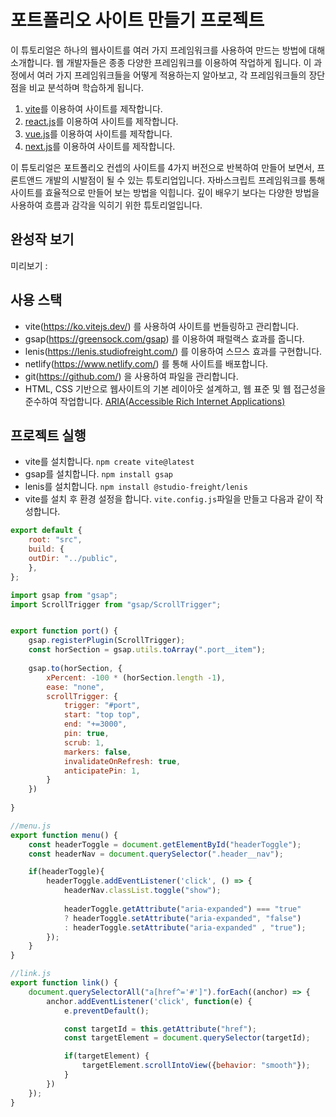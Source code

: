 # 포트폴리오 사이트 만들기 프로젝트

이 튜토리얼은 하나의 웹사이트를 여러 가지 프레임워크를 사용하여 만드는 방법에 대해 소개합니다. 
웹 개발자들은 종종 다양한 프레임워크를 이용하여 작업하게 됩니다. 
이 과정에서 여러 가지 프레임워크들을 어떻게 적용하는지 알아보고, 
각 프레임워크들의 장단점을 비교 분석하며 학습하게 됩니다.

1. [vite](https://github.com/webstoryboy/port2023-vite)를 이용하여 사이트를 제작합니다. 
2. [react.js](https://github.com/webstoryboy/port2023-react)를 이용하여 사이트를 제작합니다. 
3. [vue.js](https://github.com/webstoryboy/port2023-vue)를 이용하여 사이트를 제작합니다.
4. [next.js](https://github.com/webstoryboy/port2023-next)를 이용하여 사이트를 제작합니다.

이 튜토리얼은 포트폴리오 컨셉의 사이트를 4가지 버전으로 반복하여 만들어 보면서, 프론트앤드 개발의 시발점이 될 수 있는 튜토리업입니다.
자바스크립트 프레임워크를 통해 사이트를 효율적으로 만들어 보는 방법을 익힙니다. 
깊이 배우기 보다는 다양한 방법을 사용하여 흐름과 감각을 익히기 위한 튜토리얼입니다. 

## 완성작 보기 
미리보기 : 

## 사용 스택
- vite(https://ko.vitejs.dev/) 를 사용하여 사이트를 번들링하고 관리합니다.
- gsap(https://greensock.com/gsap) 를 이용하여 패럴랙스 효과를 줍니다.
- lenis(https://lenis.studiofreight.com/) 를 이용하여 스므스 효과를 구현합니다.
- netlify(https://www.netlify.com/) 를 통해 사이트를 배포합니다.
- git(https://github.com/) 을 사용하여 파일을 관리합니다.
- HTML, CSS 기반으로 웹사이트의 기본 레이아웃 설계하고, 웹 표준 및 웹 접근성을 준수하여 작업합니다. [ARIA(Accessible Rich Internet Applications)](https://developer.mozilla.org/en-US/docs/Web/Accessibility/ARIA/Roles)

## 프로젝트 실행
- vite를 설치합니다. `npm create vite@latest`
- gsap를 설치합니다. `npm install gsap`
- lenis를 설치합니다. `npm install @studio-freight/lenis`
- vite를 설치 후 환경 설정을 합니다. `vite.config.js`파일을 만들고 다음과 같이 작성합니다.
```javascript
export default {
    root: "src",
    build: {
    outDir: "../public",
    },
};
```
```javascript
import gsap from "gsap";
import ScrollTrigger from "gsap/ScrollTrigger";


export function port() {
    gsap.registerPlugin(ScrollTrigger);
    const horSection = gsap.utils.toArray(".port__item");
    
    gsap.to(horSection, {
        xPercent: -100 * (horSection.length -1),
        ease: "none",
        scrollTrigger: {
            trigger: "#port",
            start: "top top",
            end: "+=3000",
            pin: true,
            scrub: 1,
            markers: false,
            invalidateOnRefresh: true,
            anticipatePin: 1,
        }
    })
    
}
```
```javascript
//menu.js
export function menu() {
    const headerToggle = document.getElementById("headerToggle");
    const headerNav = document.querySelector(".header__nav");

    if(headerToggle){
        headerToggle.addEventListener('click', () => {
            headerNav.classList.toggle("show");
            
            headerToggle.getAttribute("aria-expanded") === "true" 
            ? headerToggle.setAttribute("aria-expanded", "false") 
            : headerToggle.setAttribute("aria-expanded" , "true");
        });
    }
}
```
```javascript
//link.js
export function link() {
    document.querySelectorAll("a[href^='#']").forEach((anchor) => {
        anchor.addEventListener('click', function(e) {
            e.preventDefault();

            const targetId = this.getAttribute("href");
            const targetElement = document.querySelector(targetId);

            if(targetElement) {
                targetElement.scrollIntoView({behavior: "smooth"});
            }
        })
    });
}
```